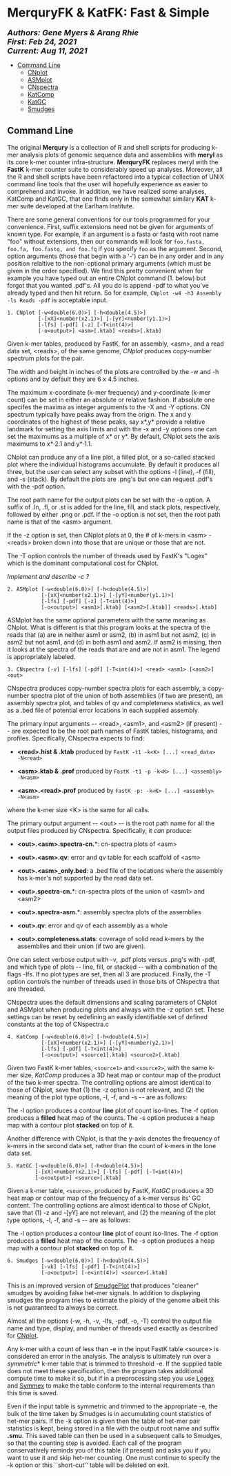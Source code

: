 # MerquryFK & KatFK: Fast & Simple
  
<font size ="4">**_Authors:  Gene Myers & Arang Rhie_**<br>
**_First:   Feb 24, 2021_**<br>
**_Current: Aug 11, 2021_**</font>

- [Command Line](#command-line)
  - [CNplot](#CNplot)
  - [ASMplot](#ASMplot)
  - [CNspectra](#CNspectra)
  - [KatComp](#KatComp)
  - [KatGC](#KatGC)
  - [Smudges](#Smudges)

## Command Line

The original **Merqury** is a collection of R and shell scripts for producing k-mer analysis plots of genomic sequence data and assemblies with **meryl** as its core k-mer counter infra-structure.
**MerquryFK** replaces meryl with the **FastK** k-mer counter suite to considerably speed up analyses.
Moreover, all the R and shell scripts have been refactored into a typical collection of UNIX command line tools that the user will hopefully experience as easier to comprehend and invoke.  In addition, we have realized some analyses, KatComp and KatGC, that one finds
only in the somewhat similary **KAT** k-mer suite developed at the Earlham Institute.

There are some general conventions for our tools programmed for your convenience.
First, suffix extensions need not be given for arguments of known type.  For example,
if an argument is a fasta or fastq with root name "foo" without extensions, then
our commands will look for ```foo.fasta, foo.fa, foo.fastq, and foo.fq``` if you specify
```foo``` as the argument.  Second, option arguments (those that begin with a '-') can
be in any order and in any position relaltive to the non-optional primary arguments (which must
be given in the order specified).  We find this pretty convenient when for example you
have typed out an entire CNplot command (1. below) but forgot that you wanted .pdf's.
All you do is append -pdf to what you've already typed and then hit return.  So for example,
```CNplot -w4 -h3 Assembly -ls Reads -pdf``` is acceptable input.

<a name="CNplot"></a>

```
1. CNplot [-w<double(6.0)>] [-h<double(4.5)>]
          [-[xX]<number(x2.1)>] [-[yY]<number(y1.1)>]
          [-lfs] [-pdf] [-z] [-T<int(4)>]
          [-o<output>] <asm>[.ktab] <reads>[.ktab]
```

Given k-mer tables, produced by FastK, for an assembly, \<asm>,
and a read data set, \<reads>, of the same genome, *CNplot* produces
copy-number spectrum plots for the pair.

The width and height in inches of the plots are controlled by the -w and -h options and
by default they are 6 x 4.5 inches.

The maximum x-coordinate (k-mer frequency) and y-coordinate (k-mer count) can be set
in either an absolute or relative fashion.  If absolute one specifes the maxima as integer
arguments to the -X and -Y options.  CN spectrum typically have peaks away from the origin.
The x and y coordinates of the highest of these peaks, say x\*,y\* provide a relative
landmark for setting the axis limits and with the -x and -y options one can set the maximums
as a multiple of x\* or y\*.  By default, CNplot sets the axis maximums to x\*&#183;2.1 and y\*&#183;1.1.

CNplot can produce any of a line plot, a filled plot, or a so-called stacked plot where the individual histograms accumulate.  By default it produces all three, but the user can select any subset with the options -l (line), -f (fill), and -s (stack).  By default the plots are .png's
but one can request .pdf's with the -pdf option.

The root path name for the output plots can be set with the -o option.  A suffix of .ln, .fl, or
.st is added for the line, fill, and stack plots, respectively, followed by either .png or .pdf.
If the -o option is not set, then the root path name is that of the \<asm> argument.

If the -z option is set, then CNplot plots at 0, the # of k-mers in \<asm> - \<reads> broken down
into those that are unique or those that are not.

The -T option controls the number of threads used by FastK's "Logex" which is the dominant
computational cost for CNplot.

*Implement and describe -c ?*


<a name="ASMplot"></a>


```
2. ASMplot [-w<double(6.0)>] [-h<double(4.5)>]
           [-[xX]<number(x2.1)>] [-[yY]<number(y1.1)>]
           [-lfs] [-pdf] [-z] [-T<int(4)>]
           [-o<output>] <asm1>[.ktab] [<asm2>[.ktab]] <reads>[.ktab]
```

ASMplot has the same optional parameters with the same meaning as CNplot.  What is
different is that this program looks at the spectra of the reads that (a) are in neither
asm1 or asm2, (b) in asm1 but not asm2, (c) in asm2 but not asm1, and (d) in both asm1 and
asm2.  If asm2 is missing, then it looks at the spectra of the reads that are and are not
in asm1.  The legend is appropriately labeled.

<a name="CNspectra"></a>

```
3. CNspectra [-v] [-lfs] [-pdf] [-T<int(4)>] <read> <asm1> [<asm2>] <out>
```

CNspectra produces copy-number spectra plots for each assembly, a copy-number spectra plot of the union of both assemblies (if two are present), an assembly spectra plot, and tables of qv and completeness statistics, as well as a .bed file of potential error locations in each supplied assembly.

The primary input arguments -- \<read>, \<asm1>, and \<asm2> (if present) -- are expected to be the root path names of FastK tables, histograms, and profiles.  Specifically, CNspectra expects
to find:

* **\<read>.hist & .ktab** produced by <code>FastK -t1 -k\<K> [...] \<read_data> -N\<read></code>

* **\<asm>.ktab & .prof** produced by <code>FastK -t1 -p -k\<K> [...] \<assembly> -N\<asm></code>

* **\<asm>.\<read>.prof** produced by <code>FastK -p:<read> -k\<K> [...] \<assembly> -N\<asm></code>

where the k-mer size \<K> is the same for all calls.

The primary output argument -- \<out> -- is the root path name for all the output files
produced by CNspectra.  Specifically, it *can* produce:

* **\<out>.\<asm>.spectra-cn.***: cn-spectra plots of \<asm>

* **\<out>.\<asm>.qv**: error and qv table for each scaffold of \<asm>

* **\<out>.\<asm>_only.bed**: a .bed file of the locations where the assembly has k-mer's not supported by the read data set.

* **\<out>.spectra-cn.***: cn-spectra plots of the union of \<asm1> and \<asm2>

* **\<out>.spectra-asm.***: assembly spectra plots of the assemblies

* **\<out>.qv**: error and qv of each assembly as a whole

* **\<out>.completeness.stats**: coverage of solid read k-mers by the assemblies and their union (if two are given).

One can select verbose output with -v, .pdf plots versus .png's with -pdf, and which
type of plots -- line, fill, or stacked -- with a combination of the flags -lfs.
If no plot types are set, then all 3 are produced.  Finally, the -T option controls
the number of threads used in those bits of CNspectra that are threaded.

CNspectra uses the default dimensions and scaling parameters of CNplot and ASMplot when
producing plots and always with the -z option set.  These settings can be reset by redefining
an easily identifiable set of defined constants at the top of CNspectra.c


<a name="KatComp"></a>

```
4. KatComp [-w<double(6.0)>] [-h<double(4.5)>]
           [-[xX]<number(x2.1)>] [-[yY]<number(y2.1)>]
           [-lfs] [-pdf] [-T<int(4)>]
           [-o<output>] <source1[.ktab] <source2>[.ktab]
```

Given two FastK k-mer tables, `<source1>` and `<source2>`, with the same k-mer size, *KatComp* produces a 3D heat map or contour map of the product of the two k-mer
spectra.  The controlling options are almost identical to those of CNplot, save that
(1) the -z option is not relevant, and (2) the meaning of the plot type options,
-l, -f, and -s -- are as follows:

The -l option produces a contour **line** plot of count iso-lines.   The -f option produces
a **filled** heat map of the counts.  The -s option produces a heap map with a contour plot
**stacked** on top of it.

Another difference with CNplot, is that the y-axis denotes the frequency of k-mers in the second data set, rather than the count of k-mers in the lone data set.

<a name="KatGC"></a>

```
5. KatGC [-w<double(6.0)>] [-h<double(4.5)>]
         [-[xX]<number(x2.1)>] [-lfs] [-pdf] [-T<int(4)>]
         [-o<output>] <source>[.ktab]
```

Given a k-mer table, `<source>`, produced by FastK, *KatGC* produces a 3D heat map
or contour map of the frequency of a k-mer versus its' GC content.
The controlling options are almost identical to those of CNplot, save that
(1) -z and -[yY] are not relevant, and (2) the meaning of the plot type options,
-l, -f, and -s -- are as follows:

The -l option produces a contour **line** plot of count iso-lines.   The -f option produces
a **filled** heat map of the counts.  The -s option produces a heap map with a contour plot
**stacked** on top of it.


<a name="Smudges"></a>

```
6. Smudges [-w<double(6.0)>] [-h<double(4.5)>]
           [-vk] [-lfs] [-pdf] [-T<int(4)>]
           [-o<output>] [-e<int(4)>] <source>[.ktab]
```

This is an improved version of [SmudgePlot](https://github.com/KamilSJaron/smudgeplot)
that produces "cleaner" smudges by avoiding false het-mer signals.  In addition to displaying smudges the program tries to estimate the ploidy of the genome albeit this
is not guaranteed to always be correct.

Almost all the options (-w, -h, -v, -lfs, -pdf, -o, -T) control the output file name and type, display, and number of threads used exactly as described for [CNplot](#CNplot).

Any k-mer with a count of less than -e in the input FastK table \<source> is considered
an error in the analysis.  The analysis is ultimately run over a *symmetric** k-mer table that is trimmed to threshold -e.  If the supplied table does not meet these specification,
then the program takes additional compute time to make it so, but if in a preprocessing
step you use [Logex](https://github.com/thegenemyers/FASTK/#Logex) and [Symmex](https://github.com/thegenemyers/FASTK/#Symmex) to make the table conform to the internal
requirements than this time is saved.

Even if the input table is symmetric and trimmed to the appropriate -e, the bulk of the
time taken by Smudges is in accumulating count statistics of het-mer pairs.  If the
-k option is given then the table of het-mer pair statistics is **k**ept, being stored
in a file with
the output root name and suffix **.smu**.  This saved table can then be used in a
subsequent calls to Smudges, so that the counting step is avoided.   Each call of the program conservatively reminds you of this table (if present) and asks you if you want
to use it and skip het-mer counting.  One must continue to
specify the -k option or this ``short-cut'' table will be deleted on exit. 